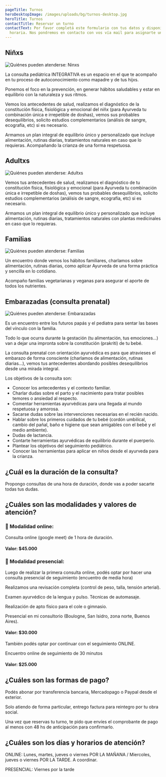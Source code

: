 ```yaml
---
pageTitle: Turnos
heroDesktopImage: /images/uploads/bg/turnos-desktop.jpg
heroTitle: Turnos
contactTitle: Reservar un turno
contactText: Por favor completá este formulario con tus datos y disponibilidad
  horaria. Nos pondremos en contacto con vos vía mail para asignarte un turno.
---
```

## Niñxs

![Quiénes pueden atenderse: Ninxs](/images/uploads/turnos/quien-puede-atenderse-ninxs.jpg)

La consulta pediátrica INTEGRATIVA es un espacio en el que te acompaño en tu proceso de autoconocimiento como mapadre y de tus hijxs.

Ponemos el foco en la prevención, en generar hábitos saludables y estar en equilibrio con la naturaleza y sus ritmos.

Vemos los  antecedentes de salud, realizamos el diagnóstico de la constitución física, fisiológica y emocional del niñx (para Ayurveda tu combinación única e irrepetible de doshas), vemos sus probables desequilibrios, solicito estudios complementarios (análisis de sangre, ecografía, etc) si es necesario.

Armamos un plan integral de equilibrio único y personalizado que incluye alimentación, rutinas diarias, tratamientos naturales en caso que lo requieras. Acompañando la crianza de una forma respetuosa.

## Adultxs

![Quiénes pueden atenderse: Adultxs](/images/uploads/turnos/quien-puede-atenderse-adultxs.jpg)

Vemos tus antecedentes de salud, realizamos el diagnóstico de tu constitución física, fisiológica y emocional (para Ayurveda tu combinación única e irrepetible de doshas), vemos tus probables desequilibrios, solicito estudios complementarios (análisis de sangre, ecografía, etc) si es necesario.

Armamos un plan integral de equilibrio único y personalizado que incluye alimentación, rutinas diarias, tratamientos naturales con plantas medicinales en caso que lo requieras.

## Familias

![Quiénes pueden atenderse: Familias](/images/uploads/turnos/quien-puede-atenderse-familias.jpg)

Un encuentro donde vemos los hábitos familiares, charlamos sobre alimentación, rutinas diarias, como aplicar Ayurveda de una forma práctica y sencilla en lo cotidiano.

Acompaño familias vegetarianas y veganas para asegurar el aporte de todos los nutrientes.

## Embarazadas (consulta prenatal)

![Quiénes pueden atenderse: Embarazadas](/images/uploads/turnos/quien-puede-atenderse-embarazadas.jpg)

Es un encuentro entre los futuros papás y el pediatra para sentar las bases del vínculo con la familia.

Todo lo que ocurra durante la gestación (tu alimentación, tus emociones...) van a dejar una impronta sobre la constitución (prakriti) de tu bebé.

La consulta prenatal con orientación ayurvédica es para que atravieses el embarazo de forma consciente (charlamos de alimentación, rutinas diarias...), vemos tus antecedentes abordando posibles desequilibrios desde una mirada integral.

Los objetivos de la consulta son:

* Conocer los antecedentes y el contexto familiar.
* Charlar dudas sobre el parto y el nacimiento para tratar posibles temores o ansiedad al respecto.
* Comentar herramientas ayurvédicas para una llegada al mundo respetuosa y amorosa.
* Sacarse dudas sobre las intervenciones necesarias en el recién nacido.
* Hablar sobre los primeros cuidados de tu bebé (cordón umbilical, cambio del pañal, baño e higiene que sean amigables con el bebé y el medio ambiente).
* Dudas de lactancia.
* Contarte herramientas ayurvédicas de equilibrio durante el puerperio.
* Plantear los objetivos del seguimiento pediátrico.
* Conocer las herramientas para aplicar en niños desde el ayurveda para la crianza.

## ¿Cuál es la duración de la consulta?

Propongo consultas de una hora de duración, donde vas a poder sacarte todas tus dudas.

## ¿Cuáles son las modalidades y valores de atención?

### 🌿 Modalidad online:

Consulta online (google meet) de 1 hora de duración. 

#### Valor: $45.000

### 🍂 Modalidad presencial:

Luego de realizar la primera consulta online, podés optar por hacer una consulta presencial de seguimiento (encuentro de media hora)

Realizamos una revisación completa (control de peso, talla, tensión arterial). 

Examen ayurvédico de la lengua y pulso. Técnicas de automasaje. 

Realización de apto físico para el cole o gimnasio.

Presencial en mi consultorio (Boulogne, San Isidro, zona norte, Buenos Aires).

#### Valor: $30.000

T﻿ambién podés optar por continuar con el seguimiento ONLINE. 

E﻿ncuentro online de seguimiento de 30 minutos

#### Valor: $25.000

## ¿Cuáles son las formas de pago?

Podés abonar por transferencia bancaria, Mercadopago o Paypal desde el exterior.

Solo atiendo de forma particular, entrego factura para reintegro por tu obra social.

Una vez que reservas tu turno, te pido que envíes el comprobante de pago al menos con 48 hs de anticipación para confirmarlo.

## ¿Cuáles son los días y horarios de atención?

ONLINE: Lunes, martes, jueves o viernes POR LA MAÑANA / Miercoles, jueves o viernes POR LA TARDE. A coordinar.

P﻿RESENCIAL: Viernes por la tarde